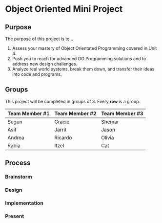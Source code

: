 # Object Oriented Mini Project

## Purpose

The purpose of this project is to...
1. Assess your mastery of Object Orientated Programming covered in Unit 4.
2. Push you to reach for advanced OO Programming solutions and to address new design challenges.
3. Analyze real world systems, break them down, and transfer their ideas into code and programs. 

## Groups

This project will be completed in groups of 3. Every **row** is a group.

| Team Member #1 | Team Member #2 | Team Member #3 |
|---|---|---|
| Segun | Gracie | Shemar |
| Asif | Jarrit | Jason |
| Andrea | Ricardo | Olivia |
| Rabia | Itzel | Cat |


## Process

### Brainstorm

### Design

### Implementation

### Present

